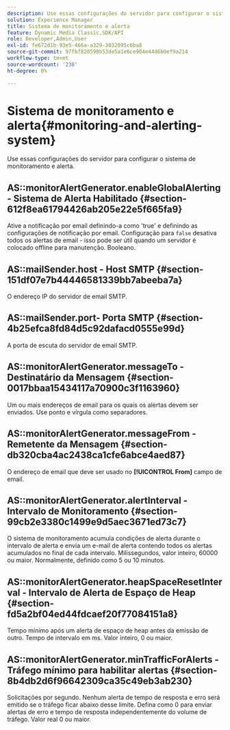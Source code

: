 ```yaml
---
description: Use essas configurações do servidor para configurar o sistema de monitoramento e alerta.
solution: Experience Manager
title: Sistema de monitoramento e alerta
feature: Dynamic Media Classic,SDK/API
role: Developer,Admin,User
exl-id: fe672d1b-93e5-466a-a329-3032095c6ba8
source-git-commit: 97fbf820590b53de5a1e6ce904e44d6b0ef9a214
workflow-type: tm+mt
source-wordcount: '238'
ht-degree: 0%

---
```


# Sistema de monitoramento e alerta{#monitoring-and-alerting-system}

Use essas configurações do servidor para configurar o sistema de monitoramento e alerta.

## AS::monitorAlertGenerator.enableGlobalAlerting - Sistema de Alerta Habilitado {#section-612f8ea61794426ab205e22e5f665fa9}

Ative a notificação por email definindo-a como &#39;true&#39; e definindo as configurações de notificação por email. Configuração para `false` desativa todos os alertas de email - isso pode ser útil quando um servidor é colocado offline para manutenção. Booleano.

## AS::mailSender.host - Host SMTP {#section-151df07e7b44446581339bb7abeeba7a}

O endereço IP do servidor de email SMTP.

## AS::mailSender.port- Porta SMTP {#section-4b25efca8fd84d5c92dafacd0555e99d}

A porta de escuta do servidor de email SMTP.

## AS::monitorAlertGenerator.messageTo - Destinatário da Mensagem {#section-0017bbaa15434117a70900c3f1163960}

Um ou mais endereços de email para os quais os alertas devem ser enviados. Use ponto e vírgula como separadores.

## AS::monitorAlertGenerator.messageFrom - Remetente da Mensagem {#section-db320cba4ac2438ca1cfe6abce4aed87}

O endereço de email que deve ser usado no **[!UICONTROL From]** campo de email.

## AS::monitorAlertGenerator.alertInterval - Intervalo de Monitoramento {#section-99cb2e3380c1499e9d5aec3671ed73c7}

O sistema de monitoramento acumula condições de alerta durante o intervalo de alerta e envia um e-mail de alerta contendo todos os alertas acumulados no final de cada intervalo. Milissegundos, valor inteiro, 60000 ou maior. Normalmente, definido como 5 ou 10 minutos.

## AS::monitorAlertGenerator.heapSpaceResetInterval - Intervalo de Alerta de Espaço de Heap {#section-fd5a2bf04ed44fdcaef20f77084151a8}

Tempo mínimo após um alerta de espaço de heap antes da emissão de outro. Tempo de intervalo em ms. Valor inteiro, 0 ou maior.

## AS::monitorAlertGenerator.minTrafficForAlerts - Tráfego mínimo para habilitar alertas {#section-8b4db2d6f96642309ca35c49eb3ab230}

Solicitações por segundo. Nenhum alerta de tempo de resposta e erro será emitido se o tráfego ficar abaixo desse limite. Defina como 0 para enviar alertas de erro e tempo de resposta independentemente do volume de tráfego. Valor real 0 ou maior.
